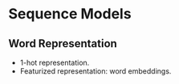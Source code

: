 # Sequence Models
## Word Representation

- 1-hot representation.
- Featurized representation: word embeddings.

